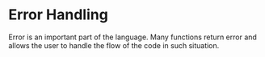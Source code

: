 # Error Handling

Error is an important part of the language. Many functions return error and
allows the user to handle the flow of the code in such situation. 